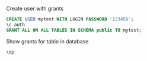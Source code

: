 Create user with grants
```sql
CREATE USER mytest WITH LOGIN PASSWORD '123456';
\c auth
GRANT ALL ON ALL TABLES IN SCHEMA public TO mytest;
```

Show grants for table in database
```sql
\dp
```
